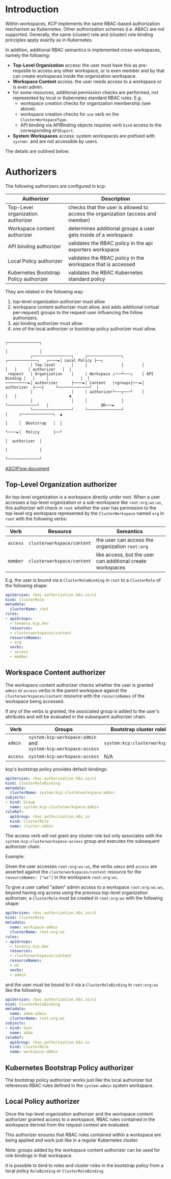 # Introduction

Within workspaces, KCP implements the same RBAC-based authorization mechanism as Kubernetes.
Other authorization schemes (i.e. ABAC) are not supported.
Generally, the same (cluster) role and (cluster) role binding principles apply exactly as in Kubernetes.

In addition, additional RBAC semantics is implemented cross-workspaces, namely the following:

- **Top-Level Organization** access: the user must have this as pre-requisite to access any other workspace, or is
  even member and by that can create workspaces inside the organization workspace.
- **Workspace Content** access: the user needs access to a workspace or is even admin.
- for some resources, additional permission checks are performed, not represented by local or Kubernetes standard RBAC rules. E.g.
  - workspace creation checks for organization membership (see above).
  - workspace creation checks for `use` verb on the `ClusterWorkspaceType`.
  - API binding via APIBinding objects requires verb `bind` access to the corresponding `APIExport`.
- **System Workspaces** access: system workspaces are prefixed with `system:` and are not accessible by users. 

The details are outlined below.

# Authorizers

The following authorizers are configured in kcp:

| Authorizer                             | Description                                                                    |
|----------------------------------------|--------------------------------------------------------------------------------|
| Top-Level organization authorizer      | checks that the user is allowed to access the organization (access and member) |
| Workspace content authorizer           | determines additional groups a user gets inside of a workspace                 |
| API binding authorizer                 | validates the RBAC policy in the api exporters workspace                       |
| Local Policy authorizer                | validates the RBAC policy in the workspace that is accessed                    |
| Kubernetes Bootstrap Policy authorizer | validates the RBAC Kubernetes standard policy                                  |

They are related in the following way:

1. top-level organization authorizer must allow
2. workspace content authorizer must allow, and adds additional (virtual per-request) groups to the request user influencing the follow authorizers.
3. api binding authorizer must allow
4. one of the local authorizer or bootstrap policy authorizer must allow.

```
                                                                                    ┌──────────────┐
                                                                                    │              │
           ┌─────────────────┐     ┌───────────────┐        ┌─────────────┐   ┌────►│ Local Policy ├──┐
           │ Top-level       │     │               │        │             │   │     │ authorizer   │  │
 request   │ Organization    │     │ Workspace ┌───┴───┐    │ API Binding │   │     │              │  │
──────────►│ authorizer      ├────►│ Content   │+groups├───►│ authorizer  ├───┤     └──────────────┘  │
           │                 │     │ authorizer└───┬───┘    │             │   │                       ▼
           │                 │     │               │        └─────────────┘   │                       OR───►
           └─────────────────┘     └───────────────┘                          │     ┌──────────────┐  ▲
                                                                              │     │  Bootstrap   │  │
                                                                              └────►│  Policy      ├──┘
                                                                                    │  authorizer  │
                                                                                    │              │
                                                                                    └──────────────┘
```
[ASCIIFlow document](https://asciiflow.com/#/share/eJyrVspLzE1VslLydg5QcCwtycgvyqxKLVLSUcpJrATSVkrVMUoVMUpWlpaGOjFKlUCWkaUZkFWSWlEC5MQoKdAAPJrS82hKA9FoQkxMHm2c0YQhgGoViQ5FuJhM3RPIsXgCFvXTdoE855OfnJijEJCfk5lcCVQyB0eAgpSG5Bfo5qSWpeaghQ1GGCGLoEtC%2BMhaE%2BFJDiYBDeOi1MLS1OISqKh%2FUXpiXmZVYklmfh667eH5RdnFBYnJqWie3IIebiDFjgGeCk6ZeSmZeelYXIPpWIhrCIQwJDBRvALWPweLKuf8vJLUPKi%2FtNOL8ksLilFUYhqGatASqOFTSEk3M7CmXfSYwxU1qJatQTWXUCxjgkfT9pDmEuwyJIbCDLxu8g9CjgF055EU1qiBQ4buGTjciBIqpBWQoEDfRPVSEiWOnPLzS4oVihILFFCyDrVtRA1MSGaBlWBQJfDcMoOW9QJqDqW%2BV5GsQhOgmVWkFSkxSrVKtQBJrg9s)
## Top-Level Organization authorizer

An top-level organization is a workspace directly under root. When a user accesses a top-level organization or
a sub-workspace like `root:org:ws:ws`, this authorizer will check in `root` whether the user has permission
to the top-level org workspace represented by the `ClusterWorkspace` named `org` in `root` with the following verbs:

| Verb     | Resource                   | Semantics                                                  |
|----------|----------------------------|------------------------------------------------------------|
| `access` | `clusterworkspace/content` | the user can access the organization `root:org`            |
| `member` | `clusterworkspace/content` | like access, but the user can additional create workspaces |

E.g. the user is bound via a `ClusterRoleBinding` in `root` to a `ClusterRole` of the following shape:

```yaml
apiVersion: rbac.authorization.k8s.io/v1
kind: ClusterRole
metadata:
  clusterName: root
rules:
- apiGroups:
  - tenancy.kcp.dev
  resources:
  - clusterworkspaces/content
  resourceNames:
  - org
  verbs:
  - access
  - member
```

## Workspace Content authorizer

The workspace content authorizer checks whether the user is granted `admin` or `access` verbs in 
the parent workspace against the `clusterworkspaces/content` resource with the `resourceNames` of 
the workspace being accessed.

If any of the verbs is granted, the associated group is added to the user's attributes
and will be evaluated in the subsequent authorizer chain.

| Verb     | Groups                                                         | Bootstrap cluster rolebinding       |
| -------- |----------------------------------------------------------------|-------------------------------------|
| `admin`  | `system:kcp:workspace:admin` and `system:kcp:workspace:access` | `system:kcp:clusterworkspace:admin` |
| `access` | `system:kcp:workspace:access`                                  | N/A                                 |

kcp's bootstrap policy provides default bindings:

```yaml
apiVersion: rbac.authorization.k8s.io/v1
kind: ClusterRoleBinding
metadata:
  clusterName: system:kcp:clusterworkspace:admin
subjects:
- kind: Group
  name: system:kcp:clusterworkspace:admin
roleRef:
  apiGroup: rbac.authorization.k8s.io
  kind: ClusterRole
  name: cluster-admin
```

The access verb will not grant any cluster role but only associates with the `system:kcp:clusterworkspace:access` group
and executes the subsequent authorizer chain.

Example:

Given the user accesses `root:org:ws:ws`, the verbs `admin` and `access` are asserted
against the `clusterworkspaces/content` resource for the `resourceNames: ["ws"]` in the workspace `root:org:ws`.

To give a user called "adam" admin access to a workspace `root:org:ws:ws`, beyond having org access using the previous top-level organization authorizer,
a `ClusterRole` must be created in `root:org:ws` with the following shape:

```yaml
apiVersion: rbac.authorization.k8s.io/v1
kind: ClusterRole
metadata:
  name: workspace-admin
  clusterName: root:org:ws
rules:
- apiGroups:
  - tenancy.kcp.dev
  resources:
  - clusterworkspaces/content
  resourceNames:
  - ws
  verbs:
  - admin
```

and the user must be bound to it via a `ClusterRoleBinding` in `root:org:ws` like the following:

```yaml
apiVersion: rbac.authorization.k8s.io/v1
kind: ClusterRoleBinding
metadata:
  name: adam-admin
  clusterName: root:org:ws
subjects:
- kind: User
  name: adam
roleRef:
  apiGroup: rbac.authorization.k8s.io
  kind: ClusterRole
  name: workspace-admin
```

## Kubernetes Bootstrap Policy authorizer

The bootstrap policy authorizer works just like the local authorizer but references RBAC rules
defined in the `system:admin` system workspace.

## Local Policy authorizer

Once the top-level organization authorizer and the workspace content authorizer granted access to a
workspace, RBAC rules contained in the workspace derived from the request context are evaluated.

This authorizer ensures that RBAC rules contained within a workspace are being applied
and work just like in a regular Kubernetes cluster.

Note: groups added by the workspace content authorizer can be used for role bindings in that workspace.

It is possible to bind to roles and cluster roles in the bootstrap policy from a local policy `RoleBinding` or `ClusterRoleBinding`.
